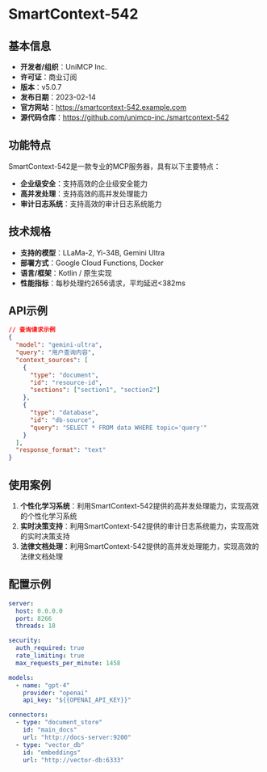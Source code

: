 # SmartContext-542

## 基本信息

- **开发者/组织**：UniMCP Inc.
- **许可证**：商业订阅
- **版本**：v5.0.7
- **发布日期**：2023-02-14
- **官方网站**：https://smartcontext-542.example.com
- **源代码仓库**：https://github.com/unimcp-inc./smartcontext-542

## 功能特点

SmartContext-542是一款专业的MCP服务器，具有以下主要特点：

- **企业级安全**：支持高效的企业级安全能力
- **高并发处理**：支持高效的高并发处理能力
- **审计日志系统**：支持高效的审计日志系统能力


## 技术规格

- **支持的模型**：LLaMa-2, Yi-34B, Gemini Ultra
- **部署方式**：Google Cloud Functions, Docker
- **语言/框架**：Kotlin / 原生实现
- **性能指标**：每秒处理约2656请求，平均延迟<382ms

## API示例

```json
// 查询请求示例
{
  "model": "gemini-ultra",
  "query": "用户查询内容",
  "context_sources": [
    {
      "type": "document",
      "id": "resource-id",
      "sections": ["section1", "section2"]
    },
    {
      "type": "database",
      "id": "db-source",
      "query": "SELECT * FROM data WHERE topic='query'"
    }
  ],
  "response_format": "text"
}
```

## 使用案例

1. **个性化学习系统**：利用SmartContext-542提供的高并发处理能力，实现高效的个性化学习系统
2. **实时决策支持**：利用SmartContext-542提供的审计日志系统能力，实现高效的实时决策支持
3. **法律文档处理**：利用SmartContext-542提供的高并发处理能力，实现高效的法律文档处理


## 配置示例

```yaml
server:
  host: 0.0.0.0
  port: 8266
  threads: 18

security:
  auth_required: true
  rate_limiting: true
  max_requests_per_minute: 1458

models:
  - name: "gpt-4"
    provider: "openai"
    api_key: "${{OPENAI_API_KEY}}"

connectors:
  - type: "document_store"
    id: "main_docs"
    url: "http://docs-server:9200"
  - type: "vector_db"
    id: "embeddings"
    url: "http://vector-db:6333"
```